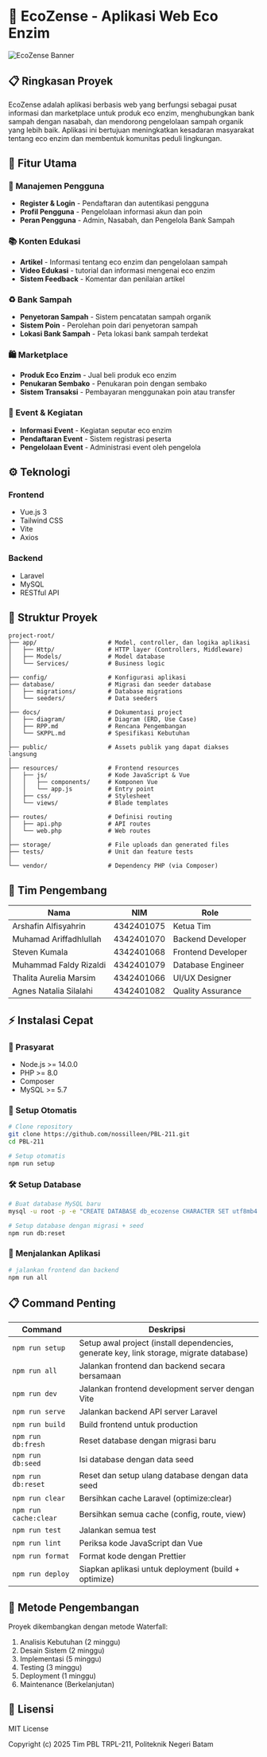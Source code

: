 # 🌱 EcoZense - Aplikasi Web Eco Enzim

![EcoZense Banner](https://media.discordapp.net/attachments/1344158804891275417/1361967645536292946/EcoZense.jpg?ex=6800aeb6&is=67ff5d36&hm=77ba62a41b11f2719368b5edbc7d77483147aa934797f540429dd2e9fe57a389&=&format=webp&width=625&height=625)

## 📋 Ringkasan Proyek

EcoZense adalah aplikasi berbasis web yang berfungsi sebagai pusat informasi dan marketplace untuk produk eco enzim, menghubungkan bank sampah dengan nasabah, dan mendorong pengelolaan sampah organik yang lebih baik. Aplikasi ini bertujuan meningkatkan kesadaran masyarakat tentang eco enzim dan membentuk komunitas peduli lingkungan.

## 🚀 Fitur Utama

### 👤 Manajemen Pengguna
- **Register & Login** - Pendaftaran dan autentikasi pengguna
- **Profil Pengguna** - Pengelolaan informasi akun dan poin
- **Peran Pengguna** - Admin, Nasabah, dan Pengelola Bank Sampah

### 📚 Konten Edukasi
- **Artikel** - Informasi tentang eco enzim dan pengelolaan sampah
- **Video Edukasi** - tutorial dan informasi mengenai eco enzim
- **Sistem Feedback** - Komentar dan penilaian artikel

### ♻️ Bank Sampah
- **Penyetoran Sampah** - Sistem pencatatan sampah organik
- **Sistem Poin** - Perolehan poin dari penyetoran sampah
- **Lokasi Bank Sampah** - Peta lokasi bank sampah terdekat

### 🛍️ Marketplace
- **Produk Eco Enzim** - Jual beli produk eco enzim
- **Penukaran Sembako** - Penukaran poin dengan sembako
- **Sistem Transaksi** - Pembayaran menggunakan poin atau transfer

### 📅 Event & Kegiatan
- **Informasi Event** - Kegiatan seputar eco enzim
- **Pendaftaran Event** - Sistem registrasi peserta
- **Pengelolaan Event** - Administrasi event oleh pengelola

## ⚙️ Teknologi

### Frontend
- Vue.js 3
- Tailwind CSS
- Vite
- Axios

### Backend
- Laravel
- MySQL
- RESTful API

## 📁 Struktur Proyek

```
project-root/
├── app/                    # Model, controller, dan logika aplikasi
│   ├── Http/               # HTTP layer (Controllers, Middleware)
│   ├── Models/             # Model database
│   └── Services/           # Business logic
│
├── config/                 # Konfigurasi aplikasi
├── database/               # Migrasi dan seeder database
│   ├── migrations/         # Database migrations
│   └── seeders/            # Data seeders
│
├── docs/                   # Dokumentasi project
│   ├── diagram/            # Diagram (ERD, Use Case)
│   ├── RPP.md              # Rencana Pengembangan
│   └── SKPPL.md            # Spesifikasi Kebutuhan
│
├── public/                 # Assets publik yang dapat diakses langsung
│
├── resources/              # Frontend resources
│   ├── js/                 # Kode JavaScript & Vue
│   │   ├── components/     # Komponen Vue
│   │   └── app.js          # Entry point
│   ├── css/                # Stylesheet
│   └── views/              # Blade templates
│
├── routes/                 # Definisi routing
│   ├── api.php             # API routes
│   └── web.php             # Web routes
│
├── storage/                # File uploads dan generated files
├── tests/                  # Unit dan feature tests
│
└── vendor/                 # Dependency PHP (via Composer)
```

## 👥 Tim Pengembang

| Nama | NIM | Role |
|------|-----|------|
| Arshafin Alfisyahrin | 4342401075 | Ketua Tim |
| Muhamad Ariffadhlullah | 4342401070 | Backend Developer |
| Steven Kumala | 4342401068 | Frontend Developer |
| Muhammad Faldy Rizaldi | 4342401079 | Database Engineer |
| Thalita Aurelia Marsim | 4342401066 | UI/UX Designer |
| Agnes Natalia Silalahi | 4342401082 | Quality Assurance |

## ⚡ Instalasi Cepat

### 🔧 Prasyarat
- Node.js >= 14.0.0
- PHP >= 8.0
- Composer
- MySQL >= 5.7

### 🚀 Setup Otomatis
```bash
# Clone repository
git clone https://github.com/nossilleen/PBL-211.git
cd PBL-211

# Setup otomatis
npm run setup
```

### 🛠️ Setup Database
```bash
# Buat database MySQL baru
mysql -u root -p -e "CREATE DATABASE db_ecozense CHARACTER SET utf8mb4 COLLATE utf8mb4_unicode_ci;"

# Setup database dengan migrasi + seed
npm run db:reset
```

### 🚀 Menjalankan Aplikasi
```bash
# jalankan frontend dan backend
npm run all
```

## 📋 Command Penting
| Command | Deskripsi |
|---------|-----------|
| `npm run setup` | Setup awal project (install dependencies, generate key, link storage, migrate database) |
| `npm run all` | Jalankan frontend dan backend secara bersamaan |
| `npm run dev` | Jalankan frontend development server dengan Vite |
| `npm run serve` | Jalankan backend API server Laravel |
| `npm run build` | Build frontend untuk production |
| `npm run db:fresh` | Reset database dengan migrasi baru |
| `npm run db:seed` | Isi database dengan data seed |
| `npm run db:reset` | Reset dan setup ulang database dengan data seed |
| `npm run clear` | Bersihkan cache Laravel (optimize:clear) |
| `npm run cache:clear` | Bersihkan semua cache (config, route, view) |
| `npm run test` | Jalankan semua test |
| `npm run lint` | Periksa kode JavaScript dan Vue |
| `npm run format` | Format kode dengan Prettier |
| `npm run deploy` | Siapkan aplikasi untuk deployment (build + optimize) |


## 📝 Metode Pengembangan

Proyek dikembangkan dengan metode Waterfall:
1. Analisis Kebutuhan (2 minggu)
2. Desain Sistem (2 minggu)
3. Implementasi (5 minggu)
4. Testing (3 minggu)
5. Deployment (1 minggu)
6. Maintenance (Berkelanjutan)

## 📄 Lisensi

MIT License

Copyright (c) 2025 Tim PBL TRPL-211, Politeknik Negeri Batam